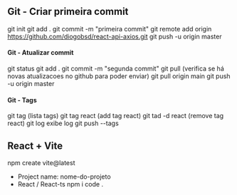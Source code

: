 ## Git - Criar primeira commit
git init
git add .
git commit -m "primeira commit"
git remote add origin https://github.com/diogobsd/react-api-axios.git
git push -u origin master

#### Git - Atualizar commit
git status
git add .
git commit -m "segunda commit" 
git pull (verifica se há novas atualizacoes no github para poder enviar)
git pull origin main
git push -u origin master

#### Git - Tags
git tag (lista tags)
git tag react (add tag react)
git tad -d react (remove tag react)
git log exibe log
git push --tags

## React + Vite
npm create vite@latest
* Project name: nome-do-projeto
* React / React-ts
npm i
code .
